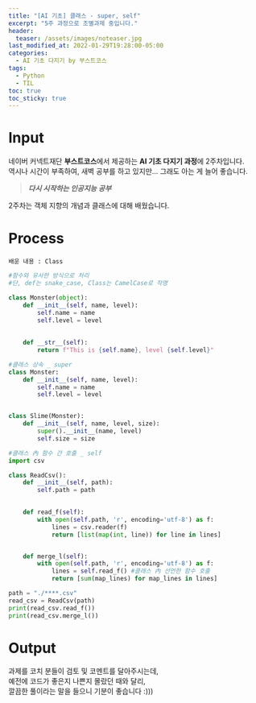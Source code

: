 ```yaml
---
title: "[AI 기초] 클래스 - super, self"
excerpt: "5주 과정으로 조별과제 중입니다."
header:
  teaser: /assets/images/noteaser.jpg
last_modified_at: 2022-01-29T19:28:00-05:00
categories:
  - AI 기초 다지기 by 부스트코스
tags:
  - Python
  - TIL
toc: true
toc_sticky: true
---
```


Input
====

네이버 커넥트재단 **부스트코스**에서 제공하는 **AI 기초 다지기 과정**에 2주차입니다.      
역시나 시간이 부족하여, 새벽 공부를 하고 있지만... 그래도 아는 게 늘어 좋습니다.      

> **_다시 시작하는 인공지능 공부_**   

2주차는 객체 지향의 개념과 클래스에 대해 배웠습니다.

Process
=====
```
배운 내용 : Class
```
```python
#함수와 유사한 방식으로 처리
#단, def는 snake_case, Class는 CamelCase로 작명

class Monster(object):
    def __init__(self, name, level):
        self.name = name
        self.level = level
        
    
    def __str__(self):
        return f"This is {self.name}, level {self.level}"

#클래스 상속 _ super
class Monster:
    def __init__(self, name, level):
        self.name = name
        self.level = level


class Slime(Monster):
    def __init__(self, name, level, size):
        super().__init__(name, level)
        self.size = size

#클래스 內 함수 간 호출 _ self
import csv

class ReadCsv():
    def __init__(self, path):
        self.path = path

        
    def read_f(self):
        with open(self.path, 'r', encoding='utf-8') as f:
            lines = csv.reader(f)
            return [list(map(int, line)) for line in lines]


    def merge_l(self):
        with open(self.path, 'r', encoding='utf-8') as f:
            lines = self.read_f() #클래스 內 선언한 함수 호출
            return [sum(map_lines) for map_lines in lines]

path = "./****.csv"
read_csv = ReadCsv(path)
print(read_csv.read_f())
print(read_csv.merge_l())
```

Output
=====
과제를 코치 분들이 검토 및 코멘트를 달아주시는데,    
예전에 코드가 좋은지 나쁜지 몰랐던 때와 달리,   
깔끔한 풀이라는 말을 들으니 기분이 좋습니다 :)))

